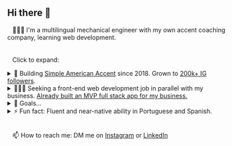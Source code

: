 ## Hi there 👋

&nbsp;&nbsp;&nbsp;👨🏻‍💻 I'm a multilingual mechanical engineer with my own accent coaching company, learning web development.
<br />
<br />
<br />
&nbsp;&nbsp;&nbsp;Click to expand:

<details>
  <summary>🔭 Building <a href="https://github.com/SimpleAmericanAccent">Simple American Accent</a> since 2018.
    Grown to <a href="https://www.instagram.com/SimpleAmericanAccent">200k+ IG followers</a>.
  </summary>
  <ul>
    <li>I help Brazilians get an American accent, if they are already advanced in English.</li>
    <li>Upgrading from a service business to a tech-enabled service business.</li>
    <li>I'm building my own full stack web app and already using the MVP with clients.
      <ul>
        <li>See my <a href="https://www.williamrosenberg.com">portfolio</a> for a simplified public demo of the app.</li>
      </ul>
      </li>
  </ul>
</details>

<details>
  <summary>👨🏻‍💻 Seeking a front-end web development job in parallel with my business. <a href="https://www.williamrosenberg.com">Already built an MVP full stack app for my business.</a>
  </summary>
  <ul>
    <li>Why?
      <ul>  
        <li>to build my skills further &</li>
        <li>to stabilize my income / take some financial pressure off my business.</li>
      </ul>
    </li>
    <li>Ideally:
      <ul>
        <li>Part-time (10-30 hrs/wk)</li>
        <li>Remote or hybrid in Chicago</li>
        <li>Focused more on React/JavaScript and less on design/HTML/CSS</li>
      </ul>
    </li>
    <li><a href="https://www.williamrosenberg.com">Here's my portfolio, including a demo version of the app I'm using with my accent coaching clients in my business.</a></li>
  </ul>
  </details>

<details><summary>🔮 Goals...</summary>
  <blockquote>  
    <details>
      <summary>Business-specific</summary>
        <ul>
          <li>Client results:
            <ul>
              <li>Develop reliable, rigorous accent measurement.</li>
              <li>Show statistically and personally significant improvements in clients' accents.</li>
              <li>Improve measurement of delivery success (accent improvement, testimonials, referrals, renewals; TTV, CHS, NPS, CRR, etc).</li>
              <li>Do better at all of these.</li>
            </ul>
          </li>
          <li>Financial: 12 months in a row of minimum $10k USD monthly sales</li>
        </ul>
    </details>
    <details>
      <summary>Software-specific</summary>
        <ul>
          <li>Near term: Become awesome at JavaScript/React/Express and use that in my business.</li>
          <li>Longer term: Learn more about AI, machine learning, data science, statistics, etc and use that in my business.</li>
        </ul>
    </details>
    <details>
      <summary>Life in general</summary>  
      <ul>
        <li>Much longer term: Go beyond just American accent for Brazilians... to somehow contribute more generally to speech, language, communication, consciousness, etc. TBD. (Let's solve a narrow problem first!)</li>
        <li>Run a marathon in under 4 hours. My first was around 7.5 hours.</li>
      </ul>
    </details>
  </blockquote>
</details>

<details>
  <summary>⚡ Fun fact: Fluent and near-native ability in Portuguese and Spanish.</summary>
  <ul>
    <li>I'm about 20 years deep into obsessing about sounding like a native speaker (or as close as I can get) in both of these.</li>
    <li>I'm a native speaker of American English with a so-called General American accent, but I'm pretty far from the norm when it comes to this obsession.</li>
    <li>I teach what I live, not just theory.</li>
  </ul>
  </details>

<br />

&nbsp;&nbsp;&nbsp;📫 How to reach me: DM me on [Instagram](https://www.instagram.com/SimpleAmericanAccent) or [LinkedIn](https://www.linkedin.com/in/wrosenberg/)


<!--
**will-rosenberg/will-rosenberg** is a ✨ _special_ ✨ repository because its `README.md` (this file) appears on your GitHub profile.

Here are some ideas to get you started:

- 🔭 I’m currently working on ...
- 🌱 I’m currently learning ...
- 👯 I’m looking to collaborate on ...
- 🤔 I’m looking for help with ...
- 💬 Ask me about ...
- 📫 How to reach me: ...
- 😄 Pronouns: ...
- ⚡ Fun fact: ...
-->
